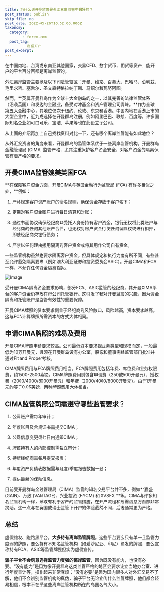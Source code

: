 ```yaml
---
title: 为什么说开曼监管是外汇离岸监管中最好的？
post_status: publish
skip_file: no
post_date: 2022-05-26T10:52:00.000Z
taxonomy:
  category:
        - forex-com
  post_tag:
        - 嘉盛开户
post_excerpt: 
---
```

在中国内地、台湾或东南亚其他国家，交易CFD、数字货币、期货等资产，能开户的平台百分百都是离岸监管的。

外汇离岸监管主要涉及以下司法管辖区：开曼、维京、百慕大、巴哈马、伯利兹、毛里求斯、塞舌尔、圣文森特格拉纳丁斯、马绍尔和瓦努阿图。

然而，**英属开曼群岛作为全球十大金融岛屿之一，以其完善的法律监管体系（沿袭英国）和发达的金融业，备受对冲基金和资产管理公司青睐。**作为全球第五大金融中心，其地位仅次于纽约、伦敦、东京和香港。中国内地在香港上市的大型企业中，近九成选择在开曼群岛注册，例如阿里巴巴、联想、百度等。许多国际知名企业如可口可乐、宝洁、苹果等也在此设立子公司。

从上面的介绍再加上自己找找资料对比一下，还有哪个离岸监管能有如此地位？

从外汇投资者的角度来看，开曼群岛的监管体系优于一些离岸监管机构。开曼群岛金融管理局 (CIMA) 监管严格，尤其注重保护客户资金安全，对客户资金的隔离保管有着严格的要求。

## 开曼CIMA监管媲美英国FCA

**在保障客户资金方面，开曼CIMA与英国金融行为监管局 (FCA) 有许多相似之处，**例如：

1. 严格规定客户资产账户的命名规则，确保资金存放于客户名下；

1. 定期对客户资金账户进行每日清算和对账；

1. 通过书面协议确保经纪商以受托人身份持有客户资金，银行无权将此类账户与经纪商的任何其他账户合并，也无权对账户资金行使任何留置权或进行扣押，即使经纪商欠银行债务；

1. 严禁以任何理由挪用隔离的客户资金或将其用作公司自有资金。

一些监管机构虽然也要求隔离客户资金，但具体规定和执行力度有所不同，有些甚至允许豁免隔离要求（例如澳大利亚证券和投资委员会ASIC）。开曼CIMA和FCA一样，不允许任何资金隔离豁免。

![Image](https://prod-files-secure.s3.us-west-2.amazonaws.com/39ed1227-6d7d-4570-be36-9ccd4a2c4241/bd849744-3fcb-4a37-8312-357962c8f065/image.png?X-Amz-Algorithm=AWS4-HMAC-SHA256&X-Amz-Content-Sha256=UNSIGNED-PAYLOAD&X-Amz-Credential=ASIAZI2LB46645TCWT2F%2F20250625%2Fus-west-2%2Fs3%2Faws4_request&X-Amz-Date=20250625T101347Z&X-Amz-Expires=3600&X-Amz-Security-Token=IQoJb3JpZ2luX2VjEEkaCXVzLXdlc3QtMiJIMEYCIQDuuax6JCpXz%2F8eS3WpcjfKZNJWadqiY2zke2H7durDCgIhAJl%2BiWjNvv6%2B%2B8cHsZg3qhKVadpqKk7dFuI2UgPtgdr%2FKv8DCEIQABoMNjM3NDIzMTgzODA1IgyYG4cHPCQ%2B9wXd2z4q3AMY4U7NGD4Fswh16Bvaey2pOnM7Ytnx5bw%2BE1cY0cxQynQrT%2B4%2FWn%2B6Bwu46WVhx8xqPJBGtDh5BfVUtWP729hE0LYrmoAKxSREVCEOTu6UF5ekLk6u4IVL7%2B9qvpfjsyykmPIS6yPRGtxlMEvPxPnRi9%2BV2%2FSPfjyhRw4bD%2BDo4l7XokD65FYgEP1V%2Fsxy5hyTiofIFSsRQWJdfbnTTBnOxgpRQ7ZJ3TxXweViRQnDk9Yp6Gojf7Zl7qcxyYbL769gdrrUPj4gVj%2BLrtdBBiPPksqoKy9JfINuuvSVrpp5ZCBep2Mk7CaZno%2BTeqBjvHhO03AJuRgaHP%2BfZrO%2BvPuJ7bAi2oOYdfHI6dIhBJ94KFbolXfQ4GLckvDLRQR25RfhkAlC1klDrYgq259Rw6gAfQcWwyaLLFZsotVPDyKCe4%2FJqrwYOkVmkix3BPL%2FlX5al1bXCPQguctJTnCtEhCyU1aB5Pb%2F9%2FGSQIwn%2BgdEvLZ9MTNusSgy%2FljrIrYAdIPbJ2tTyj2LBhga6rMvhWr135QtrRLYh%2B2fSevHD%2BV99yG%2BXG3lQSZSmfaGkk2IbTQrAWHAsjud7vtknYqrQMLLXifWVUINTC7wvDjr4cCLebEjp7L3LSLAy6V4yjDF8u7CBjqkASS07B%2FpSnWkLwDsddvyv3MtVODEkRDlZU313%2Bcu77hNZajCg%2Fpt92lXESW8X8EoJX6G0Plj9LQGc8M5%2BngEoatU%2FHGm9csL%2BK1BfZuCzLzqWG1po1L8X5VrZmnZP%2FAF%2Bk5OP0p61my5DUhkAU%2FoLttsEcGxbmOjrDgO%2BcLtE2J2Ze0UAtNSV5ok78uoMOfqvIm9%2F7BaPKsLrc7jfrp4%2Bi2JfrZv&X-Amz-Signature=bcef2d27cd76075444b7acc592323858dabdb1d2e5fed365e7b1a735a01503a9&X-Amz-SignedHeaders=host&x-amz-checksum-mode=ENABLED&x-id=GetObject)

受开曼CIMA隔离资金要求影响，部分FCA、ASIC监管的经纪商，其开曼CIMA平台的客户资金仍存放在母公司托管银行。这引发了我对开曼监管的兴趣，因为资金隔离和托管账户是监管有效性的重要保障。

开曼CIMA牌照的资本要求侧重于经纪商的风险敞口，风险越高，资本要求越高。这与FCA计算牌照所需资本的方式大体相同。

## **申请CIMA牌照的难易及费用**

开曼CIMA牌照申请要求较高。公司最低资本要求视业务类型和规模而定，一般最低为10万开曼元，且须在开曼群岛设有办公室，股东和董事需经监管部门批准并通过Fit and Proper考核。

CIMA牌照费用与FCA牌照费用相当。FCA牌照费用包括年费、席位费和业务权限费，约1500-2500英镑。CIMA牌照费用则包含申请费（250或500开曼元）、授权费（2000/4000/8000开曼元）和年费（2000/4000/8000开曼元）。由于1开曼元约等于0.95英镑，两种牌照费用大体相当。

## CIMA监管牌照公司需遵守哪些监管要求？

1. 公司账户需每年审计；

1. 年度账目及合规证书需提交CIMA；

1. 公司信息变更须七日内通知CIMA；

1. 牌照持有人的内部控制需独立审计；

1. 持牌经纪商需每月提交报表；

1. 年度资产负债表数据需与月度/季度报告数据一致；

1. 提供最新的保险信息。

目前受开曼群岛金融管理局（CIMA）监管的知名交易平台并不多，例如**嘉盛 (GAIN)、万致 (VANTAGE)、兴业投资 (HYCM) 和 SVSFX **等。CIMA与许多知名监管机构一样，采取有利于客户的监管措施，在开户流程和所需信息方面都非常灵活。这一点与在英国或瑞士监管下开户的体验截然不同，后者通常更为严格。

## 总结

虚假维权、跑路黑平台，**大多持有离岸监管牌照**。这些平台要么只有单一且监管力度弱的牌照，要么持有不知名监管机构（如爱沙尼亚、印尼）颁发的牌照，要么宣称持有FCA、ASIC等监管牌照但实为虚假宣传。

**骗子平台不会刻意选择监管力度强的离岸监管**，因为既没有能力，也没有必要。“没有能力”是因为像开曼群岛这类监管严格的地区会要求设立当地办公室、进行年度审计等，操作起来非常麻烦；“没有必要”是因为国内很多人对外汇交易不了解，他们不会辨别监管机构的真伪，骗子平台无论宣传什么监管牌照，他们都会轻易相信，根本不在乎这些离岸监管机构所在的岛国名气大小。